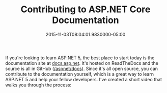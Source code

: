 ﻿---
title: Contributing to ASP.NET Core Documentation
date: "2015-11-03T08:04:01.9830000-05:00"
description: If you're looking to learn ASP.NET 5, the best place to start today
featuredImage: /img/aspnetcore-logo.png
---

If you're looking to learn ASP.NET 5, the best place to start today is the documentation site at [docs.asp.net](https://docs.asp.net/). It's hosted on ReadTheDocs and the source is all in GitHub ([/aspnet/docs](https://github.com/aspnet/Docs)). Since it's all open source, you can contribute to the documentation yourself, which is a great way to learn ASP.NET 5 and help your fellow developers. I've created a short video that walks you through the process:

<iframe width="420" height="315" src="https://www.youtube.com/embed/vBl1doQ2oVU" frameborder="0" allowfullscreen="></iframe>

Check it out and let me know what you think.

